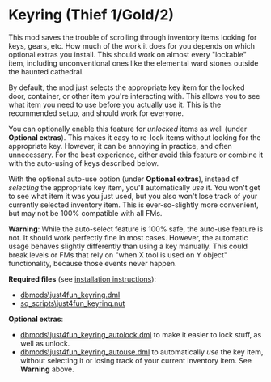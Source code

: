 # Keyring (Thief 1/Gold/2)

This mod saves the trouble of scrolling through inventory items looking for keys, gears, etc. How much of the work it does for you depends on which optional extras you install. This should work on almost every "lockable" item, including unconventional ones like the elemental ward stones outside the haunted cathedral.

By default, the mod just selects the appropriate key item for the locked door, container, or other item you're interacting with. This allows you to see what item you need to use before you actually use it. This is the recommended setup, and should work for everyone.

You can optionally enable this feature for *unlocked* items as well (under **Optional extras**). This makes it easy to re-lock items without looking for the appropriate key. However, it can be annoying in practice, and often unnecessary. For the best experience, either avoid this feature or combine it with the auto-using of keys described below.

With the optional auto-use option (under **Optional extras**), instead of *selecting* the appropriate key item, you'll automatically *use* it. You won't get to see what item it was you just used, but you also won't lose track of your currently selected inventory item. This is ever-so-slightly more convenient, but may not be 100% compatible with all FMs.

**Warning**: While the auto-select feature is 100% safe, the auto-use feature is not. It should work perfectly fine in most cases. However, the automatic usage behaves slightly differently than using a key manually. This could break levels or FMs that rely on "when X tool is used on Y object" functionality, because those events never happen.

**Required files** (see [installation instructions](Installation%20and%20Removal.md)):
* [dbmods\just4fun_keyring.dml](../dbmods/just4fun_keyring.dml?raw=1)
* [sq_scripts\just4fun_keyring.nut](../sq_scripts/just4fun_keyring.nut?raw=1)

**Optional extras**:
* [dbmods\just4fun_keyring_autolock.dml](../dbmods/just4fun_keyring_autolock.dml?raw=1) to make it easier to lock stuff, as well as unlock.
* [dbmods\just4fun_keyring_autouse.dml](../dbmods/just4fun_keyring_autouse.dml?raw=1) to automatically *use* the key item, without selecting it or losing track of your current inventory item. See **Warning** above.
